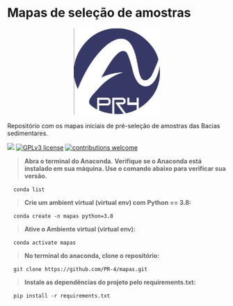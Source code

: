 # Mapas de seleção de amostras

<p align="center">
  <img src="/images/PR4.jpg" >
</p>

Repositório com os mapas iniciais de pré-seleção de amostras das Bacias sedimentares.

[![](https://img.shields.io/badge/python-3.7+-blue.svg)](https://www.python.org/downloads/release/python-365/) [![GPLv3 license](https://img.shields.io/badge/License-GPLv3-blue.svg)](http://perso.crans.org/besson/LICENSE.html) [![contributions welcome](https://img.shields.io/badge/contributions-welcome-brightgreen.svg?style=flat)](https://github.com/carlosfab/data_science/issues)



> <b>Abra o terminal do Anaconda.</b>
> <b>Verifique se o Anaconda está instalado em sua máquina. Use o comando abaixo para verificar sua versão.</b>
```
  conda list
 ```

 > <b>Crie um ambient virtual (virtual env) com Python == 3.8:</b>
```
  conda create -n mapas python=3.8
 ```
 > <b>Ative o Ambiente virtual (virtual env):</b>
```
  conda activate mapas
``` 
 > <b>No terminal do anaconda, clone o repositório:</b>
```
  git clone https://github.com/PR-4/mapas.git
 ```
 > <b>Instale as dependências do projeto pelo requirements.txt:</b>
```
  pip install -r requirements.txt
 ```
